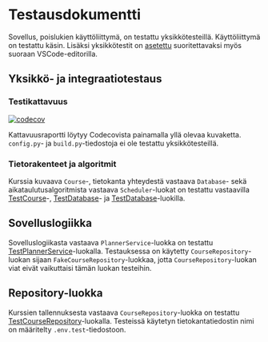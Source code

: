 # Testausdokumentti

Sovellus, poislukien käyttöliittymä, on testattu yksikkötesteillä.
Käyttöliittymä on testattu käsin.
Lisäksi yksikkötestit on [asetettu](../.vscode/settings.json) suoritettavaksi myös suoraan VSCode-editorilla.

## Yksikkö- ja integraatiotestaus

### Testikattavuus

[![codecov](https://codecov.io/gh/TheJiahao/study-planner/branch/main/graph/badge.svg?token=VSQHAACB32)](https://codecov.io/gh/TheJiahao/study-planner)

Kattavuusraportti löytyy Codecovista painamalla yllä olevaa kuvaketta.
`config.py`- ja `build.py`-tiedostoja ei ole testattu yksikkötesteillä.

### Tietorakenteet ja algoritmit

Kurssia kuvaava `Course`-, tietokanta yhteydestä vastaava `Database`- sekä aikataulutusalgoritmista vastaava `Scheduler`-luokat on testattu vastaavilla [TestCourse](src/tests/entities/test_course.py)-, [TestDatabase](src/tests/entities/test_database.py)- ja [TestDatabase](src/tests/entities/test_scheduler.py)-luokilla.

## Sovelluslogiikka

Sovelluslogiikasta vastaava `PlannerService`-luokka on testattu [TestPlannerService](src/tests/services/test_planner_service.py)-luokalla.
Testauksessa on käytetty `CourseRepository`-luokan sijaan `FakeCourseRepository`-luokkaa, jotta `CourseRepository`-luokan viat eivät vaikuttaisi tämän luokan testeihin.

## Repository-luokka

Kurssien tallennuksesta vastaava `CourseRepository`-luokka on testattu [TestCourseRepository](src/tests/repositories/test_course_repository.py)-luokalla.
Testeissä käytetyn tietokantatiedostin nimi on määritelty `.env.test`-tiedostoon.
